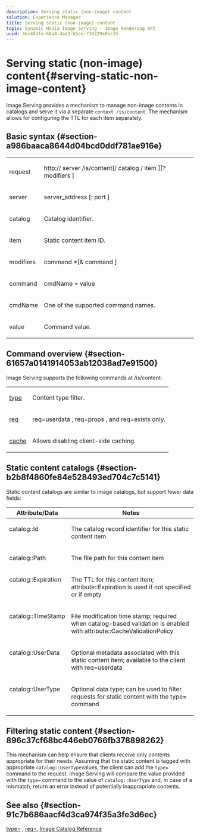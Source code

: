 ```yaml
---
description: Serving static (non-image) content
solution: Experience Manager
title: Serving static (non-image) content
topic: Dynamic Media Image Serving - Image Rendering API
uuid: 4ec483fe-68a4-4ae2-b5ce-730229a9bc15
---
```


# Serving static (non-image) content{#serving-static-non-image-content}

Image Serving provides a mechanism to manage non-image contents in catalogs and serve it via a separate `context /is/content`. The mechanism allows for configuring the TTL for each item separately.

## Basic syntax {#section-a986baaca8644d04bcd0ddf781ae916e}

<table id="simpletable_4A6249F0C40747339524323EB0831CE4"> 
 <tr class="strow"> 
  <td class="stentry"> <p> <span class="codeph"> <span class="varname"> request </span> </span> </p> </td> 
  <td class="stentry"> <p> <span class="codeph"> http:// <span class="varname"> server </span>/is/content[/ <span class="varname"> catalog </span>/ <span class="varname"> item </span>][? <span class="varname"> modifiers </span>] </span> </p> </td> 
 </tr> 
 <tr class="strow"> 
  <td class="stentry"> <p> <span class="codeph"> <span class="varname"> server </span> </span> </p> </td> 
  <td class="stentry"> <p> <span class="codeph"> <span class="varname"> server_address </span>[: <span class="varname"> port </span>] </span> </p> </td> 
 </tr> 
 <tr class="strow"> 
  <td class="stentry"> <p> <span class="codeph"> <span class="varname"> catalog </span> </span> </p> </td> 
  <td class="stentry"> <p>Catalog identifier. </p> </td> 
 </tr> 
 <tr class="strow"> 
  <td class="stentry"> <p> <span class="codeph"> <span class="varname"> item </span> </span> </p> </td> 
  <td class="stentry"> <p>Static content item ID. </p> </td> 
 </tr> 
 <tr class="strow"> 
  <td class="stentry"> <p> <span class="codeph"> <span class="varname"> modifiers </span> </span> </p> </td> 
  <td class="stentry"> <p> <span class="codeph"> <span class="varname"> command </span>*[&amp; <span class="varname"> command </span>] </span> </p> </td> 
 </tr> 
 <tr class="strow"> 
  <td class="stentry"> <p> <span class="codeph"> <span class="varname"> command </span> </span> </p> </td> 
  <td class="stentry"> <p> <span class="codeph"> <span class="varname"> cmdName </span>= <span class="varname"> value </span> </span> </p> </td> 
 </tr> 
 <tr class="strow"> 
  <td class="stentry"> <p> <span class="codeph"> <span class="varname"> cmdName </span> </span> </p> </td> 
  <td class="stentry"> <p>One of the supported command names. </p> </td> 
 </tr> 
 <tr class="strow"> 
  <td class="stentry"> <p> <span class="codeph"> <span class="varname"> value </span> </span> </p> </td> 
  <td class="stentry"> <p>Command value. </p> </td> 
 </tr> 
</table>

## Command overview {#section-61657a0141914053ab12038ad7e91500}

Image Serving supports the following commands at /is/content:

<table id="simpletable_1D96BA1AB5394B3C9B91D46617AFC0FA"> 
 <tr class="strow"> 
  <td class="stentry"> <a href="../../../../../is-api/http-ref/image-serving-api-ref/c-http-protocol-reference/c-command-reference/r-type.md#reference-89094fd1c50c444eb082cd266769cccb" type="reference" format="dita" scope="local"> type </a> </td> 
  <td class="stentry"> <p>Content type filter. </p> </td> 
 </tr> 
 <tr class="strow"> 
  <td class="stentry"> <a href="../../../../../is-api/http-ref/image-serving-api-ref/c-http-protocol-reference/c-command-reference/r-req/r-req.md#reference-907cdb4a97034db7ad94695f25552e76" type="reference" format="dita" scope="local"> req </a> </td> 
  <td class="stentry"> <p> <span class="codeph"> req=userdata </span>, <span class="codeph"> req=props </span>, and <span class="codeph"> req=exists </span> only. </p> </td> 
 </tr> 
 <tr class="strow"> 
  <td class="stentry"> <a href="../../../../../is-api/http-ref/image-serving-api-ref/c-http-protocol-reference/c-command-reference/r-is-http-cache.md#reference-168189bee4ce4d1189d427891f22be2e" type="reference" format="dita" scope="local"> cache </a> </td> 
  <td class="stentry"> <p>Allows disabling client-side caching. </p> </td> 
 </tr> 
</table>

## Static content catalogs {#section-b2b8f4860fe84e528493ed704c7c5141}

Static content catalogs are similar to image catalogs, but support fewer data fields: 

<table id="table_3B111EC3AA1044FB9B659FD54BADDC39"> 
 <thead> 
  <tr> 
   <th class="entry"> <b> Attribute/Data</b> </th> 
   <th class="entry"> <b> Notes</b> </th> 
  </tr> 
 </thead>
 <tbody> 
  <tr valign="top"> 
   <td> <p> <span class="codeph"> catalog::Id </span> </p> </td> 
   <td> <p> The catalog record identifier for this static content item </p> </td> 
  </tr> 
  <tr valign="top"> 
   <td> <p> <span class="codeph"> catalog::Path </span> </p> </td> 
   <td> <p> The file path for this content item </p> </td> 
  </tr> 
  <tr valign="top"> 
   <td> <p> <span class="codeph"> catalog::Expiration </span> </p> </td> 
   <td> <p> The TTL for this content item; attribute::Expiration is used if not specified or if empty </p> </td> 
  </tr> 
  <tr valign="top"> 
   <td> <p> <span class="codeph"> catalog::TimeStamp </span> </p> </td> 
   <td> <p> File modification time stamp; required when catalog-based validation is enabled with attribute::CacheValidationPolicy </p> </td> 
  </tr> 
  <tr valign="top"> 
   <td> <p> <span class="codeph"> catalog::UserData </span> </p> </td> 
   <td> <p> Optional metadata associated with this static content item; available to the client with req=userdata </p> </td> 
  </tr> 
  <tr valign="top"> 
   <td> <p> <span class="codeph"> catalog::UserType </span> </p> </td> 
   <td> <p> Optional data type; can be used to filter requests for static content with the type= command </p> </td> 
  </tr> 
 </tbody> 
</table>

## Filtering static content {#section-896c37cf68bc446eb0766fb378898262}

This mechanism can help ensure that clients receive only contents appropriate for their needs. Assuming that the static content is tagged with appropriate `catalog::UserType`values, the client can add the `type=` command to the request. Image Serving will compare the value provided with the `type=` command to the value of `catalog::UserType` and, in case of a mismatch, return an error instead of potentially inappropriate contents.

## See also {#section-91c7b686aacf4d3ca974f35a3fe3d6ec}

[type=](../../../../../is-api/http-ref/image-serving-api-ref/c-http-protocol-reference/c-command-reference/r-type.md#reference-89094fd1c50c444eb082cd266769cccb) , [req=](../../../../../is-api/http-ref/image-serving-api-ref/c-http-protocol-reference/c-command-reference/r-req/r-req.md#reference-907cdb4a97034db7ad94695f25552e76), [Image Catalog Reference](../../../../../is-api/image-catalog/image-serving-api-ref/c-image-catalog-reference/c-overview/c-overview.md#concept-9ce2b6a133de45f783e95cabc5810ac3) 
